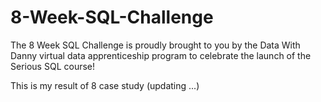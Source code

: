 # 8-Week-SQL-Challenge
The 8 Week SQL Challenge is proudly brought to you by the Data With Danny virtual data apprenticeship program to celebrate the launch of the Serious SQL course!

This is my result of 8 case study (updating ...)
